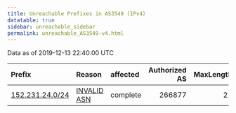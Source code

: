 ```yaml
---
title: Unreachable Prefixes in AS3549 (IPv4)
datatable: true
sidebar: unreachable_sidebar
permalink: unreachable_AS3549-v4.html
---
```


Data as of 2019-12-13 22:40:00 UTC


<div class="datatable-begin"></div>

| Prefix                                                   | Reason                                                                                                | affected   |   Authorized AS |   MaxLength | Anchor                                         |   unreachable /24s |
|:---------------------------------------------------------|:------------------------------------------------------------------------------------------------------|:-----------|----------------:|------------:|:-----------------------------------------------|-------------------:|
| [152.231.24.0/24](https://stat.ripe.net/152.231.24.0/24) | [INVALID ASN](https://rpki-validator.ripe.net/announcement-preview?asn=AS3549&prefix=152.231.24.0/24) | complete   |          266877 |          21 | [LACNIC](unreachable_LACNIC_RPKI_Root-v4.html) |                  1 |

<div class="datatable-end"></div>